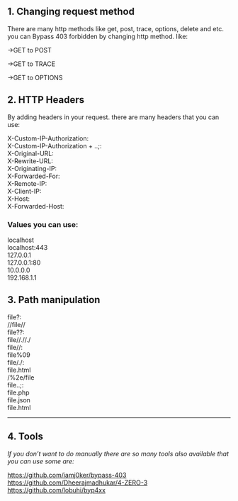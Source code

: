 ## 1. Changing request method

There are many http methods like get, post, trace, options, delete and etc. you can Bypass 403 forbidden by changing http method. like:

→GET to POST

→GET to TRACE

→GET to OPTIONS

## 2. HTTP Headers

By adding headers in your request. there are many headers that you can use:

X-Custom-IP-Authorization:</br>
X-Custom-IP-Authorization + ..;:</br>
X-Original-URL:</br>
X-Rewrite-URL:</br>
X-Originating-IP:</br>
X-Forwarded-For:</br>
X-Remote-IP:</br>
X-Client-IP:</br>
X-Host:</br>
X-Forwarded-Host:</br>

### Values you can use:</br>

localhost</br>
localhost:443</br>
127.0.0.1</br>
127.0.0.1:80</br>
10.0.0.0</br>
192.168.1.1</br>

## 3. Path manipulation

file?: </br>
//file// </br>
file??: </br>
file//.//./ </br>
file//: </br>
file%09 </br>
file/./: </br>
file.html </br>
/%2e/file </br>
file..;: </br>
file.php </br>
file.json </br>
file.html </br> 

---
## 4. Tools

_If you don’t want to do manually there are so many tools also available that you can use some are:_

https://github.com/iamj0ker/bypass-403 </br>
https://github.com/Dheerajmadhukar/4-ZERO-3 </br>
https://github.com/lobuhi/byp4xx

